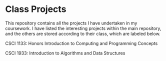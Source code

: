# Class Projects
This repository contains all the projects I have undertaken in my coursework. I have listed the interesting projects within the main repository, and the others are stored according to their class, which are labeled below.


CSCI 1133: Honors Introduction to Computing and Programming Concepts

CSCI 1933: Introduction to Algorithms and Data Structures
